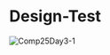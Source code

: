 # Design-Test
![Comp25Day3-1](https://github.com/user-attachments/assets/3ac1abdf-3c55-48ca-a955-18acd9491acb)
